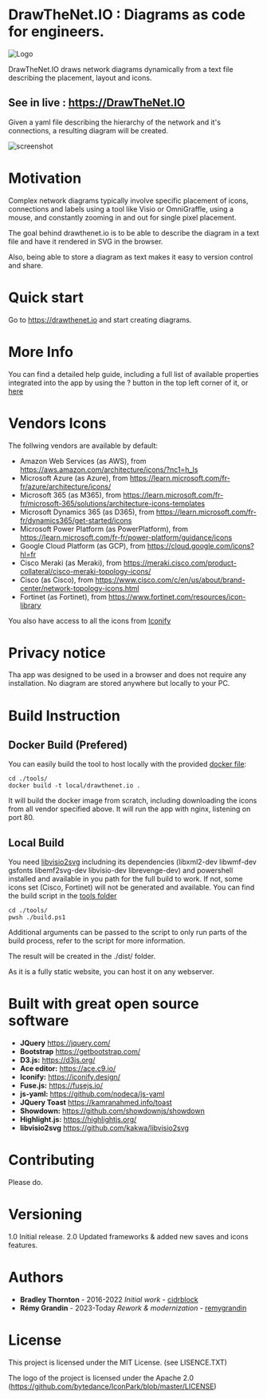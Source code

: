 # DrawTheNet.IO : Diagrams as code for engineers.

![Logo](docs/logo.png)

DrawTheNet.IO draws network diagrams dynamically from a text file describing the placement, layout and icons.

## See in live :  https://DrawTheNet.IO

Given a yaml file describing the hierarchy of the network and it's connections, a resulting diagram will be created. 

![screenshot](docs/interface.png)

# Motivation

Complex network diagrams typically involve specific placement of icons, connections and labels using a tool like Visio or OmniGraffle, using a mouse, and constantly zooming in and out for single pixel placement. 

The goal behind drawthenet.io is to be able to describe the diagram in a text file and have it rendered in SVG in the browser.

Also, being able to store a diagram as text makes it easy to version control and share.

# Quick start

Go to https://drawthenet.io and start creating diagrams.

# More Info

You can find a detailed help guide, including a full list of available properties integrated into the app by using the ? button in the top left corner of it, or [here](https://drawthenet.io/help.html)

# Vendors Icons
The follwing vendors are available by default:
 - Amazon Web Services (as AWS), from https://aws.amazon.com/architecture/icons/?nc1=h_ls
 - Microsoft Azure (as Azure), from https://learn.microsoft.com/fr-fr/azure/architecture/icons/
 - Microsoft 365 (as M365), from https://learn.microsoft.com/fr-fr/microsoft-365/solutions/architecture-icons-templates
 - Microsoft Dynamics 365 (as D365), from https://learn.microsoft.com/fr-fr/dynamics365/get-started/icons
 - Microsoft Power Platform (as PowerPlatform), from https://learn.microsoft.com/fr-fr/power-platform/guidance/icons
 - Google Cloud Platform (as GCP), from https://cloud.google.com/icons?hl=fr
 - Cisco Meraki (as Meraki), from https://meraki.cisco.com/product-collateral/cisco-meraki-topology-icons/
 - Cisco (as Cisco), from https://www.cisco.com/c/en/us/about/brand-center/network-topology-icons.html
 - Fortinet (as Fortinet), from https://www.fortinet.com/resources/icon-library
 
You also have access to all the icons from [Iconify](https://icon-sets.iconify.design/)

# Privacy notice

Tha app was designed to be used in a browser and does not require any installation. No diagram are stored anywhere but locally to your PC.

# Build Instruction
## Docker Build (Prefered)

You can easily build the tool to host locally with the provided [docker file](./tools/Dockerfile):

```
cd ./tools/
docker build -t local/drawthenet.io .
```

It will build the docker image from scratch, including downloading the icons from all vendor specified above. It will run the app with nginx, listening on port 80.

## Local Build
You need [libvisio2svg](https://github.com/kakwa/libvisio2svg) includning its dependencies (libxml2-dev libwmf-dev gsfonts libemf2svg-dev libvisio-dev librevenge-dev) and powershell installed and available in you path for the full build to work.
If not, some icons set (Cisco, Fortinet) will not be generated and available.
You can find the build script in the [tools folder](./tools/build.ps1)

```
cd ./tools/
pwsh ./build.ps1
```

Additional arguments can be passed to the script to only run parts of the build process, refer to the script for more information.

The result will be created in the ./dist/ folder.

As it is a fully static website, you can host it on any webserver.

# Built with great open source software

- **JQuery** https://jquery.com/
- **Bootstrap** https://getbootstrap.com/
- **D3.js:** https://d3js.org/
- **Ace editor:** https://ace.c9.io/
- **Iconify:** https://iconify.design/
- **Fuse.js:** https://fusejs.io/
- **js-yaml:** https://github.com/nodeca/js-yaml
- **JQuery Toast** https://kamranahmed.info/toast
- **Showdown:** https://github.com/showdownjs/showdown
- **Highlight.js:** https://highlightjs.org/
- **libvisio2svg** https://github.com/kakwa/libvisio2svg


# Contributing

Please do.

# Versioning

1.0 Initial release.
2.0 Updated frameworks & added new saves and icons features.

# Authors

* **Bradley Thornton** - 2016-2022 *Initial work* - [cidrblock](https://github.com/cidrblock)
* **Rémy Grandin** - 2023-Today *Rework & modernization* - [remygrandin](https://github.com/remygrandin)

# License

This project is licensed under the MIT License. (see LISENCE.TXT)

The logo of the project is licensed under the Apache 2.0 (https://github.com/bytedance/IconPark/blob/master/LICENSE)